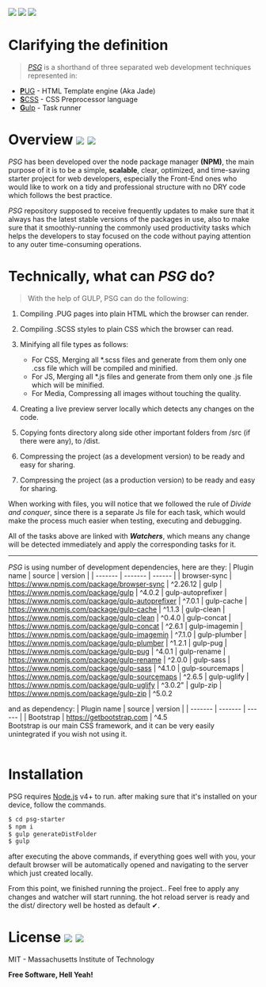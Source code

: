 ![](https://img.shields.io/badge/html5%20-%23E34F26.svg?&style=for-the-badge&logo=html5&logoColor=white) ![](https://img.shields.io/badge/css3%20-%231572B6.svg?&style=for-the-badge&logo=css3&logoColor=white) ![](https://img.shields.io/badge/javascript%20-%23323330.svg?&style=for-the-badge&logo=javascript&logoColor=%23F7DF1E)

# Clarifying the definition

> [_PSG_](https://github.com/mw-shublaq/psg-starter) is a shorthand of three separated web development techniques represented in:

- [**P**UG](https://pugjs.org/api/getting-started.html) - HTML Template engine (Aka Jade)
- [**S**CSS](https://sass-lang.com/) - CSS Preprocessor language
- [**G**ulp](https://gulpjs.com/) - Task runner

# Overview ![](https://img.shields.io/badge/Version-1.7-green.svg) ![](https://img.shields.io/badge/Size-~150%20KB-green.svg)

_PSG_ has been developed over the node package manager **(NPM)**, the main purpose of it is to be a simple, **scalable**, clear, optimized, and time-saving starter project for web developers, especially the Front-End ones who would like to work on a tidy and professional structure with no DRY code which follows the best practice.

_PSG_ repository supposed to receive frequently updates to make sure that it always has the latest stable versions of the packages in use, also to make sure that it smoothly-running the commonly used productivity tasks which helps the developers to stay focused on the code without paying attention to any outer time-consuming operations.

# Technically, what can _PSG_ do?

> With the help of GULP, PSG can do the following:

1. Compiling .PUG pages into plain HTML which the browser can render.

2. Compiling .SCSS styles to plain CSS which the browser can read.

3. Minifying all file types as follows:

   - For CSS, Merging all \*.scss files and generate from them only one .css file which will be compiled and minified.
   - For JS, Merging all \*.js files and generate from them only one .js file which will be minified.
   - For Media, Compressing all images without touching the quality.

4. Creating a live preview server locally which detects any changes on the code.

5. Copying fonts directory along side other important folders from /src (if there were any), to /dist.

6. Compressing the project (as a development version) to be ready and easy for sharing.

7. Compressing the project (as a production version) to be ready and easy for sharing.

When working with files, you will notice that we followed the rule of _Divide and conquer_, since there is a separate Js file for each task, which would make the process much easier when testing, executing and debugging.

All of the tasks above are linked with **_Watchers_**, which means any change will be detected immediately and apply the corresponding tasks for it.

---

_PSG_ is using number of development dependencies, here are they:
| Plugin name | source | version |
| ------- | ------- | ------ |
| browser-sync | https://www.npmjs.com/package/browser-sync | ^2.26.12
| gulp | https://www.npmjs.com/package/gulp | ^4.0.2
| gulp-autoprefixer | https://www.npmjs.com/package/gulp-autoprefixer | ^7.0.1
| gulp-cache | https://www.npmjs.com/package/gulp-cache | ^1.1.3
| gulp-clean | https://www.npmjs.com/package/gulp-clean | ^0.4.0
| gulp-concat | https://www.npmjs.com/package/gulp-concat | ^2.6.1
| gulp-imagemin | https://www.npmjs.com/package/gulp-imagemin | ^7.1.0
| gulp-plumber | https://www.npmjs.com/package/gulp-plumber | ^1.2.1
| gulp-pug | https://www.npmjs.com/package/gulp-pug | ^4.0.1
| gulp-rename | https://www.npmjs.com/package/gulp-rename | ^2.0.0
| gulp-sass | https://www.npmjs.com/package/gulp-sass | ^4.1.0
| gulp-sourcemaps | https://www.npmjs.com/package/gulp-sourcemaps | ^2.6.5
| gulp-uglify | https://www.npmjs.com/package/gulp-uglify | ^3.0.2"
| gulp-zip | https://www.npmjs.com/package/gulp-zip | ^5.0.2
<br>

and as dependency:
| Plugin name | source | version |
| ------- | ------- | ------ |
| Bootstrap | https://getbootstrap.com | ^4.5
<br>
Bootstrap is our main CSS framework, and it can be very easily unintegrated if you wish not using it.
<br>
<br>

# Installation

PSG requires [Node.js](https://nodejs.org/) v4+ to run. after making sure that it's installed on your device, follow the commands.

```sh
$ cd psg-starter
$ npm i
$ gulp generateDistFolder
$ gulp
```

after executing the above commands, if everything goes well with you, your default browser will be automatically opened and navigating to the server which just created locally.

From this point, we finished running the project.. Feel free to apply any changes and watcher will start running. the hot reload server is ready and the dist/ directory well be hosted as default ✔.

# License ![](https://img.shields.io/pypi/l/ansicolortags.svg) ![](https://badgen.net/badge/Open%20Source/Yes%21/blue?icon=github)

MIT - Massachusetts Institute of Technology

**Free Software, Hell Yeah!**
